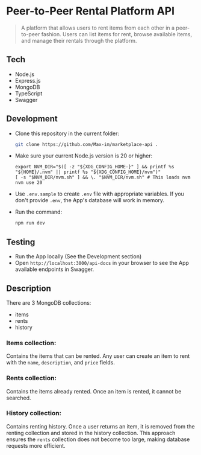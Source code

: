 # Peer-to-Peer Rental Platform API

> A platform that allows users to rent items from each other in a peer-to-peer fashion. Users can list items for rent, browse available items, and manage their rentals through the platform.

## Tech
- Node.js
- Express.js
- MongoDB
- TypeScript
- Swagger

## Development
- Clone this repository in the current folder:
  ```sh
  git clone https://github.com/Max-im/marketplace-api . 
  ```
- Make sure your current Node.js version is 20 or higher:
  ```
  export NVM_DIR="$([ -z "${XDG_CONFIG_HOME-}" ] && printf %s "${HOME}/.nvm" || printf %s "${XDG_CONFIG_HOME}/nvm")"
  [ -s "$NVM_DIR/nvm.sh" ] && \. "$NVM_DIR/nvm.sh" # This loads nvm
  nvm use 20
  ```

- Use `.env.sample` to create `.env` file with appropriate variables. If you don't provide `.env`, the App's database will work in memory.
- Run the command:
  ```sh
  npm run dev
  ```

## Testing
- Run the App locally (See the Development section)
- Open `http://localhost:3000/api-docs` in your browser to see the App available endpoints in Swagger.

## Description
There are 3 MongoDB collections:
 - items
 - rents
 - history

### Items collection:
Contains the items that can be rented. Any user can create an item to rent with the `name`, `description`, and `price` fields.

### Rents collection:
Contains the items already rented. Once an item is rented, it cannot be searched.

### History collection:
Contains renting history. Once a user returns an item, it is removed from the renting collection and stored in the history collection. This approach ensures the `rents` collection does not become too large, making database requests more efficient.
